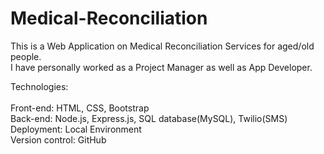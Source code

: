 # Medical-Reconciliation

This is a Web Application on Medical Reconciliation Services for aged/old people. <br /> 
I have personally worked as a Project Manager as well as App Developer. <br /> 

Technologies: <br />  
Front-end: HTML, CSS, Bootstrap <br />
Back-end: Node.js, Express.js, SQL database(MySQL), Twilio(SMS) <br />
Deployment: Local Environment <br />
Version control: GitHub <br />
